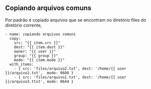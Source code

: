 ## Copiando arquivos comuns

Por padrão é copiado arquivos que se encontram no diretório files do diretório corrente,

```shell
- name: copiando arquivos comuns
  copy:
    src: "{{ item.src }}"
    dest: "{{ item.dest }}"
    owner: "{{ user }}"
    group: "{{ group }}"
    mode: "{{ item.mode }}"
  with_items:
    - { src: 'files/arquivo2.txt', dest: '/home/{{ user }}/arquivo2.txt',  mode: 0600 }
    - { src: 'files/arquivo1.txt', dest: '/home/{{ user }}/arquivo3.ttxt', mode: 0644 }
```
